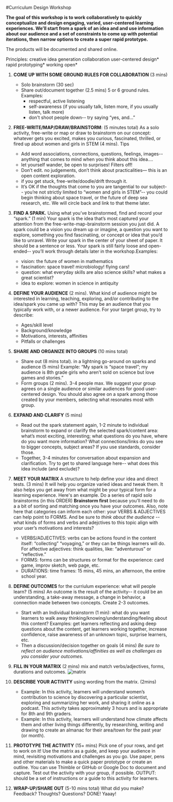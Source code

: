 #Curriculum Design Workshop 

**The goal of this workshop is to work collaboratively to quickly conceptualize and design engaging, varied, user-centered learning experiences. We’ll start from a spark of an idea and and use information about our audience and a set of constraints to come up with potential iterations, then narrow options to create a super rapid prototype.**

The products will be documented and shared online.

Principles: creative idea generation collaboration user-centered design* rapid prototyping* working open*  

1. **COME UP WITH SOME GROUND RULES FOR COLLABORATION** (3 mins)
    * Solo brainstorm (30 sec)
    * Share out/document together (2.5 mins) 5 or 6 ground rules. Examples:
	   * respectful, active listening
	   * self-awareness (if you usually talk, listen more, if you usually listen, talk more)
	   * don't shoot people down-- try saying “yes, and…”
	     
2. **FREE-WRITE/MAP/DRAW/BRAINSTORM**: (5 minutes total) As a solo activity, free-write or map or draw to brainstorm on our concept: whatever gets you excited, makes you curious, fascinated, thrilled, or fired up about women and girls in STEM (4 mins). Tips
	* Add word associations, connections, questions, feelings, images-- anything that comes to mind when you think about this idea.... 
	* let yourself wander, be open to surprises! Filters off! 
	* Don’t edit. no judgements, don’t think about practicalities— this is an open content exploration. 
	* if you get stuck, free-write/doodle/drift through it. 
	* It’s OK if the thoughts that come to you are tangential to our subject-- you’re not strictly limited to “women and girls in STEM”-- you could begin thinking about space travel, or the future of deep sea research, etc. We will circle back and link to that theme later. 

3. **FIND A SPARK.** Using what you’ve brainstormed, find and record your “spark.” (1 min) Your spark is the idea that’s most captured your attention from the free-write-map-brainstorm session you just did. A spark could be a vision you dream up or imagine, a question you want to explore, something you find fascinatiing, or concept or idea that you’d like to unravel. Write your spark in the center of your sheet of paper. It should be a sentence or less. Your spark is still fairly loose and open-ended-- you’ll work through details later in the workshop.Examples: 
	* vision: the future of women in mathematics
	* fascination: space travel! microbiology! flying cars! 
	* question: what everyday skills are also science skills? what makes a great scientist?
	* idea to explore: women in science in antiquity 
	
	
4. **DEFINE YOUR AUDIENCE** (2 mins). What kind of audience might be interested in learning, teaching, exploring, and/or contributing to the idea/spark you came up with? This may be an audience that you typically work with, or a newer audience. For your target group, try to describe: 
	* Ages/skill level 
	* Background/knowledge 
	* Motivations, interests, affinities 
	* Pitfalls or challenges 

5. **SHARE AND ORGANIZE INTO GROUPS** (10 mins total) 
	* Share out (8 mins total). in a lightning go-around on sparks and audience (5 mins) Example: “My spark is “space travel”; my audience is 8th grade girls who aren’t sold on science but love games and stories.” 
	* Form groups (2 mins). 3-4 people max. We suggest your group agrees on a single audience or similar audiences for good user-centered design. You should also agree on a spark among those created by your members, selecting what resonates most with group.

6. **EXPAND AND CLARIFY**   (5 mins)
	* Read out the spark statement again, 1-2 minute to individual brainstorm to expand or clarilfy the  selected spark/content area: what’s most exciting, interesting; what questions do you have, where do you want more information? What connections/links do you see to bigger concepts, subject areas? If you use standards, consider those. 
	* Together, 3-4 minutes for conversation about expansion and clarification. Try to get to shared language here-- what does this idea include (and exclude)?
	
7. **MEET YOUR MATRIX** A structure to help define your idea and direct tests. (3 mins) It will help you organize varied ideas and tweak them. It also helps you get away from what might be your typical form for a learning experience. Here's an example. Do a series of rapid solo brainstorms (in this ORDER)  **Brainstorm first** because you'll need to do a  a bit of sorting and matching once you have your outcomes. Also, note here that categories can inform each other: your VERBS & ADJECTIVES can help point to FORMS. And be sure to *think about the audience* -- what kinds of forms and verbs and adejctives to this topic align with your user’s motivations and interests?
	* VERBS/ADJECTIVES: verbs can be actions found in the content itself: “collecting” “voyaging,” or they can be things learners will do. For affective adjectives: think qualities, like: “adventurous” or “reflective.” 
	* FORMS: forms can be structures or format for the experience: card game, improv sketch, web page, etc. 
	* DURATIONS: time frames: 15 mins, 45 mins, an afternoon, the entire school year. 
8. **DEFINE OUTCOMES** for the curriulum experience: what will people learn? (5 mins)
An outcome is the result of the activity-- it could be an understanding, a take-away message, a change in behavior, a connection made between two concepts. Create 2-3 outcomes.
    * Start with an Individual brainstorm (1 min): what do you want learners to walk away thinking/knowing/understanding/feeling about this content? Examples: get learners reflecting and asking deep questions about the content, get learners working together, increase confidence, raise awareness of an unknown topic, surprise learners, etc. 
    * Then a discussion/decision together on goals (4 mins) *Be sure to reflect on audience motivations/affinities as well as challenges as you consider your outcomes.*
    
9. **FILL IN YOUR MATRIX** (2 mins) mix and match verbs/adjectives, forms, durations and outcomes.
![matrix](https://github.com/mozillascience/curriculum-design-workshop/blob/master/images/Screen%20Shot%202016-10-08%20at%208.49.26%20AM.png)
10. **DESCRIBE YOUR ACTIVITY** using wording from the matrix. (2mins)
	* Example: In this activity, learners will understand women’s contribution to science by discovering a particular scientist, exploring and summarizing her work, and sharing it online as a podcast. This activity takes approximately 3 hours and is appropriate for 8th and 9th graders.
	* Example: In this activity, learners will understand how climate affects them and other living things differently, by researching, writing and drawing to create an almanac for their area/town for the past year (or month). 
11. **PROTOTYPE THE ACTIVITY**  (15+ mins)  Pick one of your rows, and get to work on it! Use the matrix as a guide, and keep your audience in mind, revisiting motivations and challenges as you go. Use paper, pens and other materials to make a quick paper prototype or create an outline. You can use Thimble or GitHub or Google Doc to document and capture. Test out the activity with your group, if possible. OUTPUT: should be a set of instructions or a guide to this activity for learners. 

12. **WRAP-UP/SHARE OUT** (5-10 mins total)
What did you make? Feedback? Thoughts? Questions? DONE! Yaaay!

  




